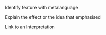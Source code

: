 Identify feature with metalanguage

Explain the effect or the idea that emphasised

Link to an Interpretation
